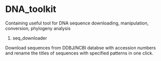 # DNA_toolkit
Containing useful tool for DNA sequence downloading, manipulation, conversion, phylogeny analysis


1. seq_downloader

Download sequences from DDBJ/NCBI databse with accession numbers and rename the titles of sequences with specified patterns in one click.
